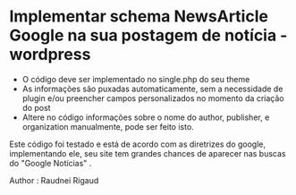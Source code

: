# Implementar schema NewsArticle Google na sua postagem de notícia - wordpress



* O código deve ser implementado no single.php do seu theme
* As informações são puxadas automaticamente, sem a necessidade de plugin e/ou preencher campos personalizados no momento da criação do post
* Altere no código informações sobre o nome do author, publisher, e organization manualmente, pode ser feito isto.



Este código foi testado e está de acordo com as diretrizes do google, implementando ele, seu site tem grandes chances de aparecer nas buscas do "Google Notícias" .



Author : Raudnei Rigaud

